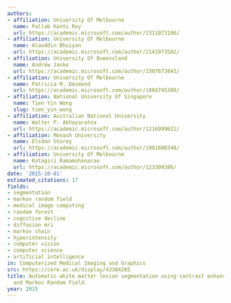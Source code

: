 ```yaml
---
authors:
- affiliation: University Of Melbourne
  name: Pallab Kanti Roy
  url: https://academic.microsoft.com/author/2311073106/
- affiliation: University Of Melbourne
  name: Alauddin Bhuiyan
  url: https://academic.microsoft.com/author/2141973582/
- affiliation: University Of Queensland
  name: Andrew Janke
  url: https://academic.microsoft.com/author/2307673043/
- affiliation: University Of Melbourne
  name: Patricia M. Desmond
  url: https://academic.microsoft.com/author/1884745380/
- affiliation: National University Of Singapore
  name: Tien Yin Wong
  slug: tien_yin_wong
- affiliation: Australian National University
  name: Walter P. Abhayaratna
  url: https://academic.microsoft.com/author/1216999621/
- affiliation: Monash University
  name: Elsdon Storey
  url: https://academic.microsoft.com/author/1981600348/
- affiliation: University Of Melbourne
  name: Kotagiri Ramamohanarao
  url: https://academic.microsoft.com/author/123309386/
date: '2015-10-01'
estimated_citations: 17
fields:
- segmentation
- markov random field
- medical image computing
- random forest
- cognitive decline
- diffusion mri
- markov chain
- hyperintensity
- computer vision
- computer science
- artificial intelligence
in: Computerized Medical Imaging and Graphics
src: https://core.ac.uk/display/43384285
title: Automatic white matter lesion segmentation using contrast enhanced FLAIR intensity
  and Markov Random Field.
year: 2015
---
```

